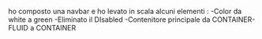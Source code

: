 ho composto una navbar e ho levato in scala alcuni elementi :
-Color da white a green
-Eliminato il DIsabled
-Contenitore principale da CONTAINER-FLUID a CONTAINER 
